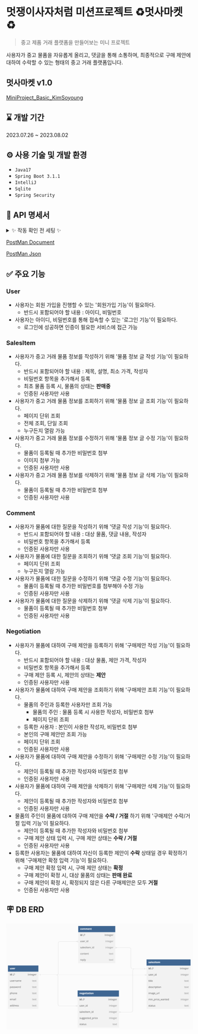 # 멋쟁이사자처럼 미션프로젝트 ♻️멋사마켓 ♻️
> 중고 제품 거래 플랫폼을 만들어보는 미니 프로젝트

사용자가 중고 물품을 자유롭게 올리고, 댓글을 통해 소통하며, 최종적으로 구매 제안에 대하여 수락할 수 있는 형태의 중고 거래 플랫폼입니다.

## 멋사마켓 v1.0
[MiniProject_Basic_KimSoyoung](https://github.com/likelion-backend-5th/MiniProject_Basic_KimSoyoung)

## ⌛️ 개발 기간
2023.07.26 ~ 2023.08.02

## ⚙️ 사용 기술 및 개발 환경
- `Java17`
- `Spring Boot 3.1.1`
- `IntelliJ`
- `Sqlite`
- `Spring Security`

## 📌 API 명세서
<details>
<summary> ✨ 작동 확인 전 세팅 ✨</summary>
1️⃣ 아래 PostMan Document에서 "Run in PostMan"을 누르고 Import할 Workspace를 선택한다.
<img src="img/포스트맨환경설정3.png">

2️⃣ 우측 위 Environments를 선택하는 부분에서 "New Environment"를 선택한다.
<img src="img/포스트맨환경설정4.png">

3️⃣ Request마다 토큰 설정을 해준다.  
▶️ 작동 시, jeeho_dev 입력하는 Request에는 토큰 설정을 아래와 같이 한다.
<img src="img/토큰등록_dev.png">

▶️ 작동 시, jeeho_edu 입력하는 Request에는 토큰 설정을 아래와 같이 한다.
<img src="img/토큰등록_edu.png">

</details>


[PostMan Document](https://documenter.getpostman.com/view/22906513/2s9XxvTai8)

[PostMan Json](https://github.com/likelion-backend-5th/Project_1_KimSoyoung/blob/main/market.postman_collection.json)

## ✅ 주요 기능
### User
+ 사용자는 회원 가입을 진행할 수 있는 '회원가입 기능'이 필요하다.
  + 반드시 포함되어야 할 내용 : 아이디, 비밀번호
+ 사용자는 아이디, 비밀번호를 통해 접속할 수 있는 '로그인 기능'이 필요하다.
  + 로그인에 성공하면 인증이 필요한 서비스에 접근 가능

### SalesItem
+ 사용자가 중고 거래 물품 정보를 작성하기 위해 '물품 정보 글 작성 기능'이 필요하다.
  + 반드시 포함되어야 할 내용 : 제목, 설명, 최소 가격, 작성자
  + 비밀번호 항목을 추가해서 등록
  + 최초 물품 등록 시, 물품의 상태는 __판매중__
  + 인증된 사용자만 사용
+ 사용자가 중고 거래 물품 정보를 조회하기 위해 '물품 정보 글 조회 기능'이 필요하다.
  + 페이지 단위 조회
  + 전체 조회, 단일 조회
  + 누구든지 열람 가능
+ 사용자가 중고 거래 물품 정보를 수정하기 위해 '물품 정보 글 수정 기능'이 필요하다.
  + 물품이 등록될 때 추가한 비밀번호 첨부
  + 이미지 첨부 가능
  + 인증된 사용자만 사용
+ 사용자가 중고 거래 물품 정보를 삭제하기 위해 '물품 정보 글 삭제 기능'이 필요하다.
  + 물품이 등록될 때 추가한 비밀번호 첨부
  + 인증된 사용자만 사용
  
### Comment
+ 사용자가 물품에 대한 질문을 작성하기 위해 '댓글 작성 기능'이 필요하다.
  + 반드시 포함되어야 할 내용 : 대상 물품, 댓글 내용, 작성자
  + 비밀번호 항목을 추가해서 등록
  + 인증된 사용자만 사용
+ 사용자가 물품에 대한 질문을 조회하기 위해 '댓글 조회 기능'이 필요하다.
  + 페이지 단위 조회
  + 누구든지 열람 가능
+ 사용자가 물품에 대한 질문을 수정하기 위해 '댓글 수정 기능'이 필요하다.
  + 물품이 등록될 때 추가한 비밀번호를 첨부해야 수정 가능
  + 인증된 사용자만 사용
+ 사용자가 물품에 대한 질문을 삭제하기 위해 '댓글 삭제 기능'이 필요하다.
  + 물품이 등록될 때 추가한 비밀번호 첨부
  + 인증된 사용자만 사용

### Negotiation
+ 사용자가 물품에 대하여 구매 제안을 등록하기 위해 '구매제안 작성 기능'이 필요하다.
  + 반드시 포함되어야 할 내용 : 대상 물품, 제안 가격, 작성자
  + 비밀번호 항목을 추가해서 등록
  + 구매 제안 등록 시, 제안의 상태는 __제안__
  + 인증된 사용자만 사용
+ 사용자가 물품에 대하여 구매 제안을 조회하기 위해 '구매제안 조회 기능'이 필요하다.
  + 물품의 주인과 등록한 사용자만 조회 가능
    + 물품의 주인 : 물품 등록 시 사용한 작성자, 비밀번호 첨부
    + 페이지 단위 조회
  + 등록한 사용자 : 본인이 사용한 작성자, 비밀번호 첨부
  + 본인의 구매 제안만 조회 가능
  + 페이지 단위 조회
  + 인증된 사용자만 사용
+ 사용자가 물품에 대하여 구매 제안을 수정하기 위해 '구매제안 수정 기능'이 필요하다.
  + 제안이 등록될 때 추가한 작성자와 비밀번호 첨부
  + 인증된 사용자만 사용
+ 사용자가 물품에 대하여 구매 제안을 삭제하기 위해 '구매제안 삭제 기능'이 필요하다.
  + 제안이 등록될 때 추가한 작성자와 비밀번호 첨부
  + 인증된 사용자만 사용
+ 물품의 주인이 물품에 대하여 구매 제안을 __수락 / 거절__ 하기 위해 '구매제안 수락/거절 입력 기능'이 필요하다.
  + 제안이 등록될 때 추가한 작성자와 비밀번호 첨부
  + 구매 제안 상태 입력 시, 구매 제안 상태는 __수락 / 거절__
  + 인증된 사용자만 사용
+ 등록한 사용자는 물품에 대하여 자신이 등록한 제안이 __수락__ 상태일 경우 확정하기 위해 '구매제안 확정 입력 기능'이 필요하다.
  + 구매 제안 확정 입력 시, 구매 제안 상태는 __확정__
  + 구매 제안이 확정 시, 대상 물품의 상태는 __판매 완료__
  + 구매 제안이 확정 시, 확정되지 않은 다른 구매제안은 모두 __거절__
  + 인증된 사용자만 사용

## 🪧 DB ERD
<img src="img/erd-update.png">